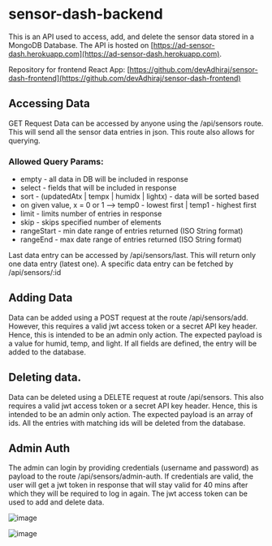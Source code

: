 # sensor-dash-backend

This is an API used to access, add, and delete the sensor data stored in a MongoDB Database.
The API is hosted on [https://ad-sensor-dash.herokuapp.com](https://ad-sensor-dash.herokuapp.com). 

Repository for frontend React App: [https://github.com/devAdhiraj/sensor-dash-frontend](https://github.com/devAdhiraj/sensor-dash-frontend)

## Accessing Data
GET Request
Data can be accessed by anyone using the /api/sensors route. This will send all the sensor data entries
in json. 
This route also allows for querying.

### Allowed Query Params:
 * empty - all data in DB will be included in response
 * select - fields that will be included in response
 * sort - (updatedAtx | tempx | humidx | lightx) - data will be sorted based 
 * on given value, x = 0 or 1 --> temp0 - lowest first | temp1 - highest first
 * limit - limits number of entries in response
 * skip - skips specified number of elements
 * rangeStart - min date range of entries returned (ISO String format)
 * rangeEnd - max date range of entries returned (ISO String format)

Last data entry can be accessed by /api/sensors/last. This will return only one data entry (latest one).
A specific data entry can be fetched by /api/sensors/:id

## Adding Data 
Data can be added using a POST request at the route /api/sensors/add. However, this requires a valid jwt access token or a secret
API key header. Hence, this is intended to be an admin only action.
The expected payload is a value for humid, temp, and light. If all fields are defined, the entry will be added to the database.

## Deleting data.
Data can be deleted using a DELETE request at route /api/sensors. This also requires a valid jwt access token or a
secret API key header. Hence, this is intended to be an admin only action.
The expected payload is an array of ids. All the entries with matching ids will be deleted from the database.

## Admin Auth
The admin can login by providing credentials (username and password) as payload to the route /api/sensors/admin-auth.
If credentials are valid, the user will get a jwt token in response that will stay valid for 40 mins after which they will
be required to log in again. The jwt access token can be used to add and delete data.

![image](https://user-images.githubusercontent.com/75645547/148711800-e9807fc2-c40e-4524-9015-29330bacdc12.png)

![image](https://user-images.githubusercontent.com/75645547/148711836-060628ac-203e-4b19-bd98-c7a21066adf3.png)
